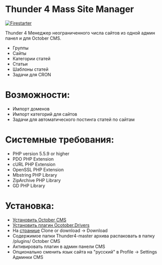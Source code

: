 # Thunder 4 Mass Site Manager

[![Firestarter](http://www.clipartbest.com/cliparts/9TR/zaX/9TRzaXMdc.png)](http://ifirestarter.ru)

Thunder 4 Менеджер неограниченного числа сайтов из одной админ панел и для October CMS.

  - Группы
  - Сайты
  - Категории статей
  - Статьи
  - Шаблоны статей
  - Задачи для CRON 

# Возможности:

  - Импорт доменов
  - Импорт категорий для сайтов
  - Задачи для автоматического постинга статей по сайтам
  
  
# Системные требования:

  - PHP version 5.5.9 or higher
  - PDO PHP Extension
  - cURL PHP Extension
  - OpenSSL PHP Extension
  - Mbstring PHP Library
  - ZipArchive PHP Library
  - GD PHP Library

# Установка:

  - [Установить Oсtober CMS](https://octobercms.info/docs/help-installation)
  - [Установить плагин Ocotober.Drivers](https://octobercms.com/plugin/october-drivers)
  - На [странице](https://github.com/FirestarterUA/Thunder4/tree/master) Clone or download -> Download
  - Содержимое папки Thunder4-master архива распаковать в папку /plugins/ October CMS
  - Активировать плагин в админ панели CMS
  - Опционально сменить язык сайта на "русский" в Profile -> Settings Админки CMS 
